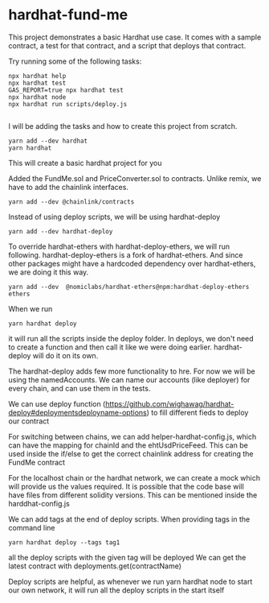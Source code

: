 # hardhat-fund-me

This project demonstrates a basic Hardhat use case. It comes with a sample contract, a test for that contract, and a script that deploys that contract.

Try running some of the following tasks:

```shell
npx hardhat help
npx hardhat test
GAS_REPORT=true npx hardhat test
npx hardhat node
npx hardhat run scripts/deploy.js


```

I will be adding the tasks and how to create this project from scratch.

```shell
yarn add --dev hardhat
yarn hardhat
```

This will create a basic hardhat project for you

Added the FundMe.sol and PriceConverter.sol to contracts.
Unlike remix, we have to add the chainlink interfaces.

```shell
yarn add --dev @chainlink/contracts
```

Instead of using deploy scripts, we will be using hardhat-deploy
```shell
yarn add --dev hardhat-deploy
```

To override hardhat-ethers with hardhat-deploy-ethers, we will run following. hardhat-deploy-ethers is a fork of hardhat-ethers. And since other packages might have a hardcoded dependency over hardhat-ethers, we are doing it this way.
```shell
yarn add --dev  @nomiclabs/hardhat-ethers@npm:hardhat-deploy-ethers ethers
```
When we run 
```shell
yarn hardhat deploy
```
it will run all the scripts inside the deploy folder.
In deploys, we don't need to create a function and then call it like we were doing earlier. hardhat-deploy will do it on its own.

The hardhat-deploy adds few more functionality to hre. For now we will be using the namedAccounts. We can name our accounts (like deployer) for every chain, and can use them in the tests.


We can use deploy function (https://github.com/wighawag/hardhat-deploy#deploymentsdeployname-options) to fill different fieds to deploy our contract

For switching between chains, we can add helper-hardhat-config.js, which can have the mapping for chainId and the ehtUsdPriceFeed. This can be used inside the if/else to get the correct chainlink address for creating the FundMe contract

For the localhost chain or the hardhat network, we can create a mock which will provide us the values required.
It is possible that the code base will have files from different solidity versions. This can be mentioned inside the harddhat-config.js

We can add tags at the end of deploy scripts.
When providing tags in the command line
```shell
yarn hardhat deploy --tags tag1
```
all the deploy scripts with the given tag will be deployed
We can get the latest contract with deployments.get(contractName)

Deploy scripts are helpful, as whenever we run yarn hardhat node to start our own network, it will run all the deploy scripts in the start itself

